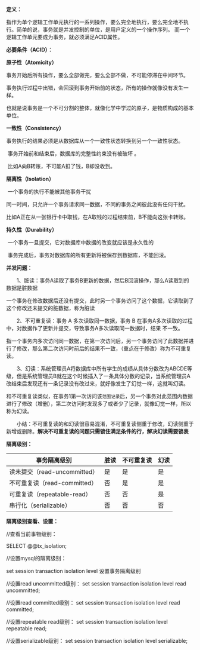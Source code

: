 **定义：**

​    指作为单个逻辑工作单元执行的一系列操作，要么完全地执行，要么完全地不执行。
​    简单的说，事务就是并发控制的单位，是用户定义的一个操作序列。
​    而一个逻辑工作单元要成为事务，就必须满足ACID属性。

 

**必要条件（ACID）：**

  **原子性（Atomicity）**

​    事务开始后所有操作，要么全部做完，要么全部不做，不可能停滞在中间环节。

​    事务执行过程中出错，会回滚到事务开始前的状态，所有的操作就像没有发生一样。

​    也就是说事务是一个不可分割的整体，就像化学中学过的原子，是物质构成的基本单位。

  **一致性（Consistency）**

​    事务执行的结果必须是从数据库从一个一致性状态转换到另一个一致性状态。

​    事务开始前和结束后，数据库的完整性约束没有被破坏 。

​    比如A向B转账，不可能A扣了钱，B却没收到。

  **隔离性（Isolation）**

​    一个事务的执行不能被其他事务干扰

​    同一时间，只允许一个事务请求同一数据，不同的事务之间彼此没有任何干扰。

​    比如A正在从一张银行卡中取钱，在A取钱的过程结束前，B不能向这张卡转账。

  **持久性（Durability）**

​    一个事务一旦提交，它对数据库中数据的改变就应该是永久性的

​    事务完成后，事务对数据库的所有更新将被保存到数据库，不能回滚。

 

**并发问题：**

　　1、脏读：事务A读取了事务B更新的数据，然后B回滚操作，那么A读取到的数据是脏数据

​       一个事务在修改数据后还没有提交，此时另一个事务访问了这个数据，它读取到了这个修改还未提交的脏数据，称为脏读

　　2、不可重复读：事务 A 多次读取同一数据，事务 B 在事务A多次读取的过程中，对数据作了更新并提交，导致事务A多次读取同一数据时，结果 不一致。

​       指一个事务内多次访问同一数据，在第一次访问后，另一个事务访问了此数据并进行了修改，那么第二次访问时前后的结果不一致，（重点在于修改）称为不可重复读。

　　3、幻读：系统管理员A将数据库中所有学生的成绩从具体分数改为ABCDE等级，但是系统管理员B就在这个时候插入了一条具体分数的记录，当系统管理员A改结束后发现还有一条记录没有改过来，就好像发生了幻觉一样，这就叫幻读。

​      和不可重复读类似，在事务1第一次访问该`范围记录`后，另一个事务对此范围内数据进行了修改（增删），第二次访问时发现多了或者少了记录，就像幻觉一样，所以称为幻读。

　　小结：不可重复读的和幻读很容易混淆，不可重复读侧重于修改，幻读侧重于新增或删除。**解决不可重复读的问题只需锁住满足条件的行，解决幻读需要锁表**

 

**隔离级别：**

| 事务隔离级别                 | 脏读 | 不可重复读 | 幻读 |
| ---------------------------- | ---- | ---------- | ---- |
| 读未提交（read-uncommitted） | 是   | 是         | 是   |
| 不可重复读（read-committed） | 否   | 是         | 是   |
| 可重复读（repeatable-read）  | 否   | 否         | 是   |
| 串行化（serializable）       | 否   | 否         | 否   |

 



**隔离级别查看、设置：**

//查看当前事物级别：

SELECT @@tx_isolation;

//设置mysql的隔离级别：

set session transaction isolation level 设置事务隔离级别

//设置read uncommitted级别：
set session transaction isolation level read uncommitted;

//设置read committed级别：
set session transaction isolation level read committed;

//设置repeatable read级别：
set session transaction isolation level repeatable read;

//设置serializable级别：
set session transaction isolation level serializable;